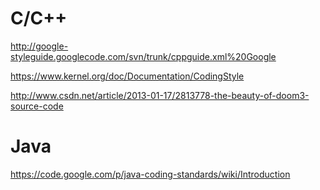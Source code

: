 # C/C++

http://google-styleguide.googlecode.com/svn/trunk/cppguide.xml%20Google

https://www.kernel.org/doc/Documentation/CodingStyle

http://www.csdn.net/article/2013-01-17/2813778-the-beauty-of-doom3-source-code




# Java

https://code.google.com/p/java-coding-standards/wiki/Introduction
